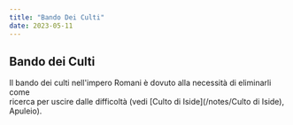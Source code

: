 ```yaml
---
title: "Bando Dei Culti"
date: 2023-05-11
---
```

## Bando dei Culti
Il bando dei culti nell'impero Romani è dovuto alla necessità di eliminarli come  
ricerca per uscire dalle difficoltà (vedi [Culto di Iside](/notes/Culto di Iside), Apuleio).  

